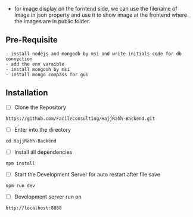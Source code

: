 - for image display on the forntend side, we can use the filename of image in json property and use it to show image at the frontend where the images are in public folder.

## Pre-Requisite
```
- install nodejs and mongodb by msi and write initials code for db connection
- add the env varaible
- install mongosh by msi
- install mongo compass for gui
```

## Installation

- [ ] Clone the Repository
```
https://github.com/FacileConsulting/HajjRahh-Backend.git
```
- [ ] Enter into the directory
```
cd HajjRahh-Backend
```
- [ ] Install all dependencies
```
npm install
```
- [ ] Start the Development Server for auto restart after file save
```
npm run dev
```
- [ ] Development server run on
```
http://localhost:8888
```

